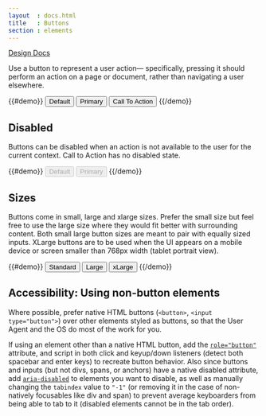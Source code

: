 ```yaml
---
layout  : docs.html
title   : Buttons
section : elements
---
```


[Design Docs](http://pearson-higher-ed.github.io/design/c/buttons/)

Use a button to represent a user action&#8212; specifically, pressing it should perform an action on a page or document, rather than navigating a user elsewhere.

{{#demo}}
<button class="pe-btn">Default</button>
<button class="pe-btn__primary">Primary</button>
<button class="pe-btn__cta">Call To Action</button>
{{/demo}}

## Disabled

Buttons can be disabled when an action is not available to the user for the current context. Call to Action has no disabled state.

{{#demo}}
<button class="pe-btn" disabled>Default</button>
<button class="pe-btn__primary" disabled>Primary</button>
{{/demo}}

## Sizes

Buttons come in small, large and xlarge sizes. Prefer the small size but feel free to use the large size where they would fit better with surrounding content. Both small large button sizes are meant to pair with equally sized inputs. XLarge buttons are to be used when the UI appears on a mobile device or screen smaller than 768px width (tablet portrait view).

{{#demo}}
<button class="pe-btn">Standard</button>
<button class="pe-btn--large">Large</button>
<button class="pe-btn--xlarge">xLarge</button>
{{/demo}}

<aside>
  <h1 class="pe-title">Accessibility: Using non-button elements</h1>
  <p>Where possible, prefer native HTML buttons (<code>&lt;button&gt;</code>, <code>&lt;input type="button"&gt;</code>) over other elements styled as buttons, so that the User Agent and the OS do most of the work for you.</p>
  <p>If using an element other than a native HTML button, add the <a href="http://www.w3.org/TR/wai-aria/roles#button"><code>role="button"</code></a> attribute, and script in both click and keyup/down listeners (detect both spacebar and enter keys) to recreate button behavior. Also since buttons and inputs (but not divs, spans, or anchors) have a native disabled attribute, add <a href="http://www.w3.org/TR/wai-aria/states_and_properties#aria-disabled"><code>aria-disabled</code></a> to elements you want to disable, as well as manually changing the <code>tabindex</code> value to <code>"-1"</code> (or removing it in the case of non-natively focusables like div and span) to prevent average keyboarders from being able to tab to it (disabled elements cannot be in the tab order).</p>
</aside>
